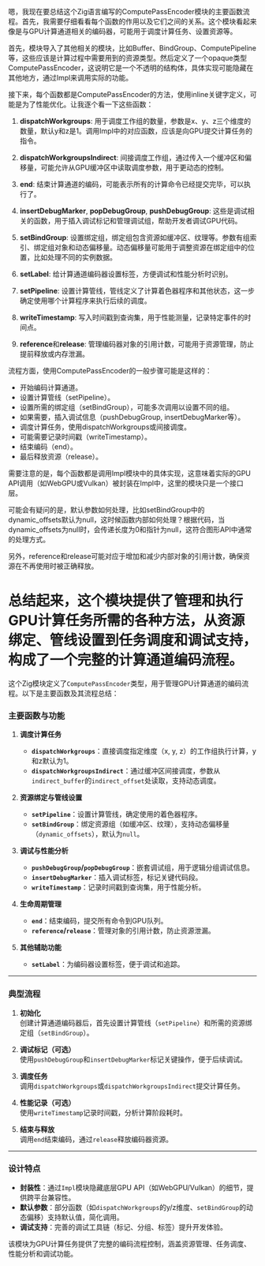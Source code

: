 嗯，我现在要总结这个Zig语言编写的ComputePassEncoder模块的主要函数流程。首先，我需要仔细看看每个函数的作用以及它们之间的关系。这个模块看起来像是与GPU计算通道相关的编码器，可能用于调度计算任务、设置资源等。

首先，模块导入了其他相关的模块，比如Buffer、BindGroup、ComputePipeline等，这些应该是计算过程中需要用到的资源类型。然后定义了一个opaque类型ComputePassEncoder，这说明它是一个不透明的结构体，具体实现可能隐藏在其他地方，通过Impl来调用实际的功能。

接下来，每个函数都是ComputePassEncoder的方法，使用inline关键字定义，可能是为了性能优化。让我逐个看一下这些函数：

1. **dispatchWorkgroups**: 用于调度工作组的数量，参数是x、y、z三个维度的数量，默认y和z是1。调用Impl中的对应函数，应该是向GPU提交计算任务的指令。

2. **dispatchWorkgroupsIndirect**: 间接调度工作组，通过传入一个缓冲区和偏移量，可能允许从GPU缓冲区中读取调度参数，用于更动态的控制。

3. **end**: 结束计算通道的编码，可能表示所有的计算命令已经提交完毕，可以执行了。

4. **insertDebugMarker**, **popDebugGroup**, **pushDebugGroup**: 这些是调试相关的函数，用于插入调试标记和管理调试组，帮助开发者调试GPU代码。

5. **setBindGroup**: 设置绑定组，绑定组包含资源如缓冲区、纹理等。参数有组索引、绑定组对象和动态偏移量。动态偏移量可能用于调整资源在绑定组中的位置，比如处理不同的实例数据。

6. **setLabel**: 给计算通道编码器设置标签，方便调试和性能分析时识别。

7. **setPipeline**: 设置计算管线，管线定义了计算着色器程序和其他状态，这一步确定使用哪个计算程序来执行后续的调度。

8. **writeTimestamp**: 写入时间戳到查询集，用于性能测量，记录特定事件的时间点。

9. **reference**和**release**: 管理编码器对象的引用计数，可能用于资源管理，防止提前释放或内存泄漏。

流程方面，使用ComputePassEncoder的一般步骤可能是这样的：

- 开始编码计算通道。
- 设置计算管线（setPipeline）。
- 设置所需的绑定组（setBindGroup），可能多次调用以设置不同的组。
- 如果需要，插入调试信息（pushDebugGroup, insertDebugMarker等）。
- 调度计算任务，使用dispatchWorkgroups或间接调度。
- 可能需要记录时间戳（writeTimestamp）。
- 结束编码（end）。
- 最后释放资源（release）。

需要注意的是，每个函数都是调用Impl模块中的具体实现，这意味着实际的GPU API调用（如WebGPU或Vulkan）被封装在Impl中，这里的模块只是一个接口层。

可能会有疑问的是，默认参数如何处理，比如setBindGroup中的dynamic_offsets默认为null，这时候函数内部如何处理？根据代码，当dynamic_offsets为null时，会传递长度为0和指针为null，这符合图形API中通常的处理方式。

另外，reference和release可能对应于增加和减少内部对象的引用计数，确保资源在不再使用时被正确释放。

总结起来，这个模块提供了管理和执行GPU计算任务所需的各种方法，从资源绑定、管线设置到任务调度和调试支持，构成了一个完整的计算通道编码流程。
================================================
这个Zig模块定义了`ComputePassEncoder`类型，用于管理GPU计算通道的编码流程。以下是主要函数及其流程总结：

### 主要函数与功能
1. **调度计算任务**  
   - **`dispatchWorkgroups`**：直接调度指定维度（x, y, z）的工作组执行计算，y和z默认为1。  
   - **`dispatchWorkgroupsIndirect`**：通过缓冲区间接调度，参数从`indirect_buffer`的`indirect_offset`处读取，支持动态调度。

2. **资源绑定与管线设置**  
   - **`setPipeline`**：设置计算管线，确定使用的着色器程序。  
   - **`setBindGroup`**：绑定资源组（如缓冲区、纹理），支持动态偏移量（`dynamic_offsets`），默认为`null`。

3. **调试与性能分析**  
   - **`pushDebugGroup`/`popDebugGroup`**：嵌套调试组，用于逻辑分组调试信息。  
   - **`insertDebugMarker`**：插入调试标签，标记关键代码段。  
   - **`writeTimestamp`**：记录时间戳到查询集，用于性能分析。

4. **生命周期管理**  
   - **`end`**：结束编码，提交所有命令到GPU队列。  
   - **`reference`/`release`**：管理对象的引用计数，防止资源泄漏。

5. **其他辅助功能**  
   - **`setLabel`**：为编码器设置标签，便于调试和追踪。

---

### 典型流程
1. **初始化**  
   创建计算通道编码器后，首先设置计算管线（`setPipeline`）和所需的资源绑定组（`setBindGroup`）。

2. **调试标记（可选）**  
   使用`pushDebugGroup`和`insertDebugMarker`标记关键操作，便于后续调试。

3. **调度任务**  
   调用`dispatchWorkgroups`或`dispatchWorkgroupsIndirect`提交计算任务。

4. **性能记录（可选）**  
   使用`writeTimestamp`记录时间戳，分析计算阶段耗时。

5. **结束与释放**  
   调用`end`结束编码，通过`release`释放编码器资源。

---

### 设计特点
- **封装性**：通过`Impl`模块隐藏底层GPU API（如WebGPU/Vulkan）的细节，提供跨平台兼容性。  
- **默认参数**：部分函数（如`dispatchWorkgroups`的y/z维度、`setBindGroup`的动态偏移）支持默认值，简化调用。  
- **调试支持**：完善的调试工具链（标记、分组、标签）提升开发体验。  

该模块为GPU计算任务提供了完整的编码流程控制，涵盖资源管理、任务调度、性能分析和调试功能。